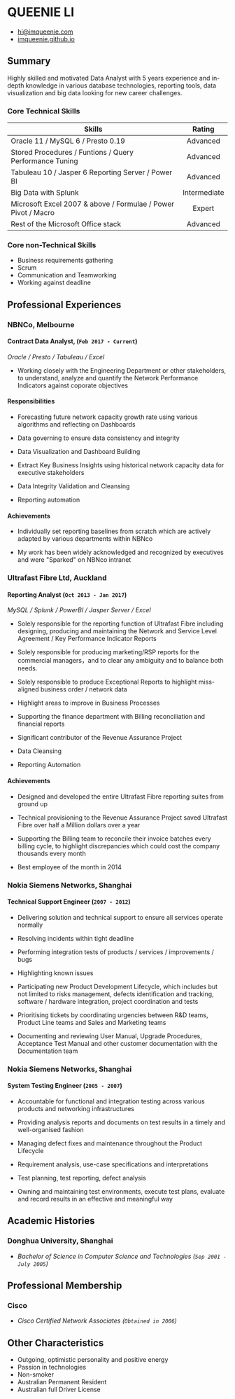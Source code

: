# QUEENIE LI
* hi@imqueenie.com
* [imqueenie.github.io](https://imqueenie.github.io)

## Summary
Highly skilled and motivated Data Analyst with 5 years experience and in-depth knowledge in various database technologies, reporting tools, data visualization and big data looking for new career challenges.

### Core Technical Skills

| Skills        | Rating        |
| ------------- |:-------------:| 
| Oracle 11 / MySQL 6 / Presto 0.19 | Advanced | 
| Stored Procedures / Funtions / Query Performance Tuning| Advanced | 
| Tabuleau 10 / Jasper 6 Reporting Server / Power BI| Advanced | 
| Big Data with Splunk | Intermediate |
| Microsoft Excel 2007 & above / Formulae / Power Pivot / Macro | Expert |
| Rest of the Microsoft Office stack | Advanced |

### Core non-Technical Skills
* Business requirements gathering
* Scrum
* Communication and Teamworking
* Working against deadline

## Professional Experiences

### NBNCo, Melbourne
#### Contract Data Analyst, (`Feb 2017 - Current`)
_Oracle / Presto / Tabuleau / Excel_
* Working closely with the Engineering Department or other stakeholders, to understand, analyze and quantify the Network Performance Indicators against coporate objectives

#### Responsibilities
* Forecasting future network capacity growth rate using various algorithms and reflecting on Dashboards

* Data governing to ensure data consistency and integrity

* Data Visualization and Dashboard Building

* Extract Key Business Insights using historical network capacity data for executive stakeholders

* Data Integrity Validation and Cleansing

* Reporting automation

#### Achievements
* Individually set reporting baselines from scratch which are actively adapted by various departments within NBNco

* My work has been widely acknowledged and recognized by executives and were "Sparked" on NBNco intranet

### Ultrafast Fibre Ltd, Auckland
#### Reporting Analyst (`Oct 2013 - Jan 2017`)
_MySQL / Splunk / PowerBI / Jasper Server / Excel_

* Solely responsible for the reporting function of Ultrafast Fibre including designing, producing and maintaining the Network and Service Level Agreement / Key Performance Indicator Reports

* Solely responsible for producing marketing/RSP reports for the commercial managers，and to clear any ambiguity and to balance both needs.

* Solely responsible to produce Exceptional Reports to highlight miss-aligned business order / network data

* Highlight areas to improve in Business Processes

* Supporting the finance department with Billing reconciliation and financial reports

* Significant contributor of the Revenue Assurance Project

* Data Cleansing

* Reporting Automation

#### Achievements
* Designed and developed the entire Ultrafast Fibre reporting suites from ground up

* Technical provisioning to the Revenue Assurance Project saved Ultrafast Fibre over half a Million dollars over a year

* Supporting the Billing team to reconcile their invoice batches every billing cycle, to highlight discrepancies which could cost the company thousands every month

* Best employee of the month in 2014

### Nokia Siemens Networks, Shanghai
#### Technical Support Engineer (`2007 - 2012`)

* Delivering solution and technical support to ensure all services operate normally

* Resolving incidents within tight deadline

* Performing integration tests of products / services / improvements / bugs

* Highlighting known issues

* Participating new Product Development Lifecycle, which includes but not limited to risks management, defects identification and tracking, software / hardware integration, project coordination and tests

* Prioritising tickets by coordinating urgencies between R&D teams, Product Line teams and Sales and Marketing teams

* Documenting and reviewing User Manual, Upgrade Procedures, Acceptance Test Manual and other customer documentation with the Documentation team

### Nokia Siemens Networks, Shanghai
#### System Testing Engineer (`2005 - 2007`)

* Accountable for functional and integration testing across various products and networking infrastructures

* Providing analysis reports and documents on test results in a timely and well-organised fashion

* Managing defect fixes and maintenance throughout the Product Lifecycle

* Requirement analysis, use-case specifications and interpretations

* Test planning, test reporting, defect analysis

* Owning and maintaining test environments, execute test plans, evaluate and record results in an effective and meaningful way

## Academic Histories
### Donghua University, Shanghai 
* _Bachelor of Science in Computer Science and Technologies (`Sep 2001 - July 2005`)_

## Professional Membership
### Cisco
* _Cisco Certified Network Associates (`Obtained in 2006`)_

## Other Characteristics
* Outgoing, optimistic personality and positive energy
* Passion in technologies
* Non-smoker
* Australian Permanent Resident
* Australian full Driver License
